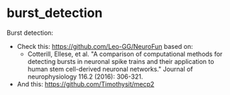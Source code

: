 # burst_detection

Burst detection:

* Check this: https://github.com/Leo-GG/NeuroFun based on:
  * Cotterill, Ellese, et al. "A comparison of computational methods for detecting bursts in neuronal spike trains and their application to human stem cell-derived neuronal networks." Journal of neurophysiology 116.2 (2016): 306-321.   
* And this: https://github.com/Timothysit/mecp2

